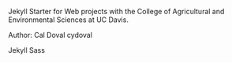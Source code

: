 Jekyll Starter for Web projects with the College of Agricultural and Environmental Sciences at UC Davis.

Author: Cal Doval cydoval

Jekyll
Sass
